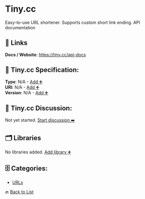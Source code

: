# Tiny.cc

Easy-to-use URL shortener. Supports custom short link ending. API documentation

##  🔗 Links
**Docs / Website**: https://tiny.cc/api-docs

## 🧬 Tiny.cc Specification:
**Type**: N/A - [Add ➕](https://github.com/apis-list/apis-list/edit/main/apis.yaml#L19463)  
**URI**: N/A - [Add ➕](https://github.com/apis-list/apis-list/edit/main/apis.yaml#L19463)  
**Version**: N/A - [Add ➕](https://github.com/apis-list/apis-list/edit/main/apis.yaml#L19463)

## 💬 Tiny.cc Discussion:
Not yet started. [Start discussion ➡️](https://github.com/apis-list/apis-list/discussions/new)

## 🗂️ Libraries

No libraries added. [Add library ➕](https://github.com/apis-list/apis-list/edit/main/apis.yaml#L19463)    


## 🗄️ Categories:
- [URLs](https://github.com/apis-list/apis-list#urls-)

🔙  [Back to List](https://github.com/apis-list/apis-list)
